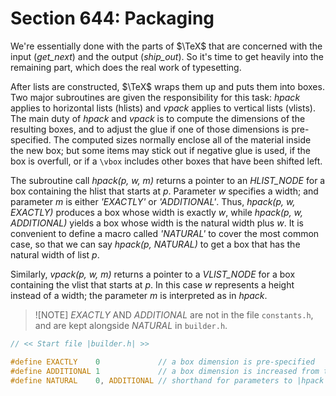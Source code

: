# Section 644: Packaging

We're essentially done with the parts of $\TeX$ that are concerned with the input (*get_next*) and the output (*ship_out*).
So it's time to get heavily into the remaining part, which does the real work of typesetting.

After lists are constructed, $\TeX$ wraps them up and puts them into boxes.
Two major subroutines are given the responsibility for this task: *hpack* applies to horizontal lists (hlists) and *vpack* applies to vertical lists (vlists).
The main duty of *hpack* and *vpack* is to compute the dimensions of the resulting boxes, and to adjust the glue if one of those dimensions is pre-specified.
The computed sizes normally enclose all of the material inside the new box; but some items may stick out if negative glue is used, if the box is overfull, or if a `\vbox` includes other boxes that have
been shifted left.

The subroutine call *hpack(p, w, m)* returns a pointer to an *HLIST_NODE* for a box containing the hlist that starts at *p*.
Parameter *w* specifies a width; and parameter *m* is either *'EXACTLY'* or *'ADDITIONAL'*.
Thus, *hpack(p, w, EXACTLY)* produces a box whose width is exactly *w*, while *hpack(p, w, ADDITIONAL)* yields a box whose width is the natural width plus *w*.
It is convenient to define a macro called *'NATURAL'* to cover the most common case, so that we can say *hpack(p, NATURAL)* to get a box that has the natural width of list *p*.


Similarly, *vpack(p, w, m)* returns a pointer to a *VLIST_NODE* for a box containing the vlist that starts at *p*.
In this case *w* represents a height instead of a width; the parameter *m* is interpreted as in *hpack*.

> ![NOTE]
> *EXACTLY* AND *ADDITIONAL* are not in the file `constants.h`, and are kept alongside *NATURAL* in `builder.h`.

```c include/builder.h
// << Start file |builder.h| >>

#define EXACTLY    0             // a box dimension is pre-specified
#define ADDITIONAL 1             // a box dimension is increased from the natural one
#define NATURAL    0, ADDITIONAL // shorthand for parameters to |hpack| and |vpack|
```
